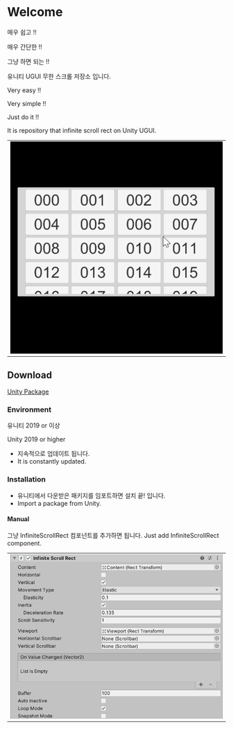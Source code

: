 # Welcome

매우 쉽고 !!

매우 간단한 !!

그냥 하면 되는 !!

유니티 UGUI 무한 스크롤 저장소 입니다.

Very easy !!

Very simple !!

Just do it !!

It is repository that infinite scroll rect on Unity UGUI.

<table>
    <tr>
        <td>
            <img src="https://github.com/JANGYEJUN/InfiniteScrollRect/blob/main/Publish/Sample.gif">
        </td>
    </tr>
</table>

## Download

[Unity Package](https://github.com/JANGYEJUN/InfiniteScrollRect/blob/main/Publish/InfiniteScrollRect.unitypackage)

### Environment

유니티 2019 or 이상

Unity 2019 or higher

- 지속적으로 업데이트 됩니다.
- It is constantly updated.

### Installation

- 유니티에서 다운받은 패키지를 임포트하면 설치 끝! 입니다.
- Import a package from Unity.

#### Manual

그냥 InfiniteScrollRect 컴포넌트를 추가하면 됩니다.
Just add InfiniteScrollRect component.

<table>
    <tr>
        <td>
            <img src="https://github.com/JANGYEJUN/InfiniteScrollRect/blob/main/Publish/Inspector.png">
        </td>
    </tr>
</table>
